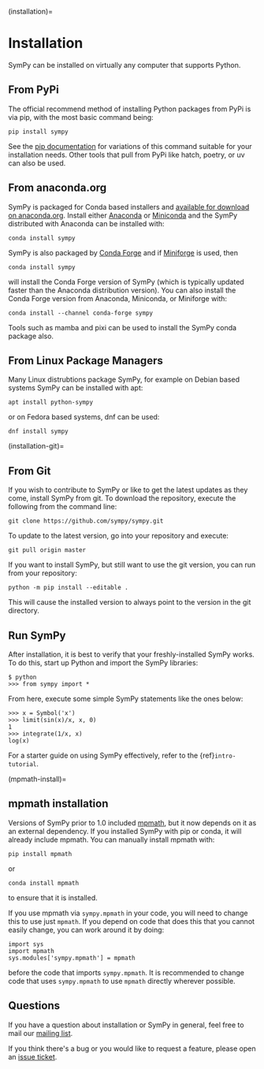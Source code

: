 (installation)=

# Installation

SymPy can be installed on virtually any computer that supports Python.

## From PyPi

The official recommend method of installing Python packages from PyPi is via
pip, with the most basic command being:

```
pip install sympy
```

See the [pip documentation](https://pip.pypa.io/en/stable/index.html) for
variations of this command suitable for your installation needs. Other tools
that pull from PyPi like hatch, poetry, or uv can also be used.

## From anaconda.org

SymPy is packaged for Conda based installers and [available for download on
anaconda.org](https://anaconda.org/search?q=sympy). Install either
[Anaconda](https://www.anaconda.com/products/distribution) or
[Miniconda](https://docs.anaconda.com/miniconda/) and the SymPy distributed
with Anaconda can be installed with:

```
conda install sympy
```

SymPy is also packaged by [Conda Forge](https://conda-forge.org) and if
[Miniforge](https://conda-forge.org/download/) is used, then

```
conda install sympy
```

will install the Conda Forge version of SymPy (which is typically updated
faster than the Anaconda distribution version). You can also install the Conda
Forge version from Anaconda, Miniconda, or Miniforge with:

```
conda install --channel conda-forge sympy
```

Tools such as mamba and pixi can be used to install the SymPy conda package
also.

## From Linux Package Managers

Many Linux distrubtions package SymPy, for example on Debian based systems
SymPy can be installed with apt:

```
apt install python-sympy
```

or on Fedora based systems, dnf can be used:

```
dnf install sympy
```

(installation-git)=
## From Git

If you wish to contribute to SymPy or like to get the latest updates as they
come, install SymPy from git. To download the repository, execute the following
from the command line:

```
git clone https://github.com/sympy/sympy.git
```

To update to the latest version, go into your repository and execute:

```
git pull origin master
```

If you want to install SymPy, but still want to use the git version, you can
run from your repository:

```
python -m pip install --editable .
```

This will cause the installed version to always point to the version in the git
directory.

## Run SymPy

After installation, it is best to verify that your freshly-installed SymPy
works. To do this, start up Python and import the SymPy libraries:

```
$ python
>>> from sympy import *
```

From here, execute some simple SymPy statements like the ones below:

```
>>> x = Symbol('x')
>>> limit(sin(x)/x, x, 0)
1
>>> integrate(1/x, x)
log(x)
```

For a starter guide on using SymPy effectively, refer to the {ref}`intro-tutorial`.

(mpmath-install)=
## mpmath installation

Versions of SymPy prior to 1.0 included [mpmath], but it now depends on it as
an external dependency. If you installed SymPy with pip or conda, it will
already include mpmath. You can manually install mpmath with:

```
pip install mpmath
```

or

```
conda install mpmath
```

to ensure that it is installed.

If you use mpmath via `sympy.mpmath` in your code, you will need to change this
to use just `mpmath`. If you depend on code that does this that you cannot
easily change, you can work around it by doing:

```
import sys
import mpmath
sys.modules['sympy.mpmath'] = mpmath
```

before the code that imports `sympy.mpmath`. It is recommended to change code
that uses `sympy.mpmath` to use `mpmath` directly wherever possible.

## Questions

If you have a question about installation or SymPy in general, feel free to
mail our [mailing list].

If you think there's a bug or you would like to request a feature, please open
an [issue ticket].

[downloads site]: https://github.com/sympy/sympy/releases
[issue ticket]: https://github.com/sympy/sympy/issues
[mailing list]: https://groups.google.com/forum/#!forum/sympy
[mpmath]: https://mpmath.org/
